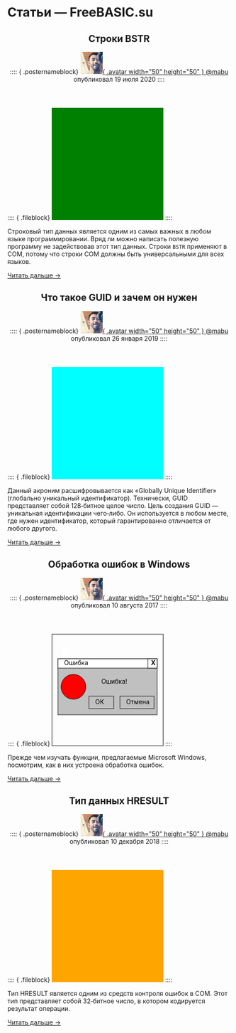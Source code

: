 ﻿# Статьи — FreeBASIC.su

<article>

<header>

## Строки BSTR

:::: { .posternameblock}
[ ![Аватар пользователя](/avatars/mabu.50x50.jpg){ .avatar width="50" height="50" } \@mabu](/users/mabu/) опубликовал <time datetime="2020-07-19T02:37:20+07:00" pubdate="2020-07-19T02:37:20+07:00">19 июля 2020</time>
::::

</header>

:::: { .fileblock}
<svg width="18em" height="18em" xmlns="http://www.w3.org/2000/svg">
<rect x="0" y="0" width="100%" height="100%" fill="green" stroke="green" />
</svg>
::::

Строковый тип данных является одним из самых важных в любом языке программировании. Вряд ли можно написать полезную программу не задействовав этот тип данных. Строки `BSTR` применяют в COM, потому что строки COM должны быть универсальными для всех языков.

[Читать дальше →](/articles/bstr/)

</article>


<article>

<header>

## Что такое GUID и зачем он нужен

:::: { .posternameblock}
[ ![Аватар пользователя](/avatars/mabu.50x50.jpg){ .avatar width="50" height="50" } \@mabu](/users/mabu/) опубликовал <time datetime="2019-01-26T00:45:10+07:00" pubdate="2019-01-26T00:45:10+07:00">26 января 2019</time>
::::

</header>

:::: { .fileblock}
<svg width="18em" height="18em" xmlns="http://www.w3.org/2000/svg">
<rect x="0" y="0" width="100%" height="100%" fill="cyan" stroke="cyan" />
</svg>
::::

Данный акроним расшифровывается как «Globally Unique Identifier» (глобально уникальный идентификатор). Технически, GUID представляет собой 128‐битное целое число. Цель создания GUID — уникальная идентификации чего‐либо. Он используется в любом месте, где нужен идентификатор, который гарантированно отличается от любого другого.

[Читать дальше →](/articles/guid/)

</article>


<article>
	
<header>

## Обработка ошибок в Windows

:::: { .posternameblock}
[ ![Аватар пользователя](/avatars/mabu.50x50.jpg){ .avatar width="50" height="50" } \@mabu](/users/mabu/) опубликовал <time datetime="2017-08-10T12:49:07+07:00" pubdate="2017-08-10T12:49:07+07:00">10 августа 2017</time>
::::

</header>
	
:::: { .fileblock}
<svg width="18em" height="18em" xmlns="http://www.w3.org/2000/svg">
<rect x="0" y="0" width="100%" height="100%" fill="none" stroke="black" stroke-width="2" />
<rect x="1em" y="4em" width="16em" height="9em" fill="#C0C0C0" stroke="black" />
<rect x="1em" y="4em" width="16em" height="1.5em" fill="#FFFFFF" stroke="black" />
<rect x="15.5em" y="4em" width="1.5em" height="1.5em" fill="#FFFFFF" stroke="black" />
<text x="16em" y="5em"><tspan style="font-weight: bold;">X</tspan></text>
<text x="2em" y="5em">Ошибка</text>
<text x="8em" y="8em">Ошибка!</text>
<rect x="6em" y="10em" width="4em" height="2em" fill="none" stroke="black" />
<text x="7em" y="11.25em">OK</text>
<rect x="11em" y="10em" width="5.5em" height="2em" fill="none" stroke="black" />
<text x="12em" y="11.25em">Отмена</text>
<circle cx="3.5em" cy="8.5em" r="2em" fill="#FF0000" stroke="black" />
<text x="1.11em" y="3.75em" fill="#FFFFFF"><tspan style="font-weight: bold;font-size: 2.5em;">X</tspan></text>
</svg>
::::
	
Прежде чем изучать функции, предлагаемые Microsoft Windows, посмотрим, как в них устроена обработка ошибок.
	
[Читать дальше →](/articles/winapi-errors/)
	
</article>


<article>
	
<header>

## Тип данных HRESULT

:::: { .posternameblock}
[ ![Аватар пользователя](/avatars/mabu.50x50.jpg){ .avatar width="50" height="50" } \@mabu](/users/mabu/) опубликовал <time datetime="2018-12-10T05:24:00+07:00" pubdate="2018-12-10T05:24:00+07:00">10 декабря 2018</time>
::::

</header>
	
:::: { .fileblock}
<svg width="18em" height="18em" xmlns="http://www.w3.org/2000/svg">
<rect x="0" y="0" width="100%" height="100%" fill="orange" stroke="orange" />
</svg>
::::
	
Тип HRESULT является одним из средств контроля ошибок в COM. Этот тип представляет собой 32‐битное число, в котором кодируется результат операции.
	
[Читать дальше →](/articles/datatype-hresult/)
	
</article>
